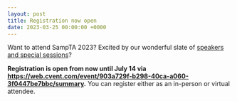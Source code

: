 ```yaml
---
layout: post
title: Registration now open
date: 2023-03-25 00:00:00 +0000
---
```


Want to attend SampTA 2023? Excited by our wonderful slate of [speakers and special sessions](https://sampta2023.github.io/speakers/)? 

**Registration is open from now until July 14 via https://web.cvent.com/event/903a729f-b298-40ca-a060-3f0447be7bbc/summary.** You can register either as an in-person or virtual attendee. 
